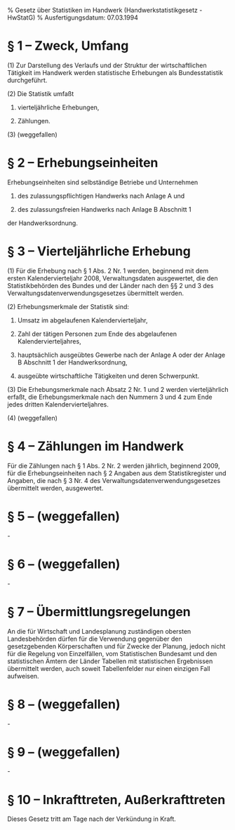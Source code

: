 % Gesetz über Statistiken im Handwerk  (Handwerkstatistikgesetz - HwStatG)
% Ausfertigungsdatum: 07.03.1994
 
# § 1 – Zweck, Umfang

(1) Zur Darstellung des Verlaufs und der Struktur der wirtschaftlichen Tätigkeit im Handwerk werden statistische Erhebungen als Bundesstatistik durchgeführt.

(2) Die Statistik umfaßt

1. vierteljährliche Erhebungen,

2. Zählungen.

(3) (weggefallen)

# § 2 – Erhebungseinheiten

Erhebungseinheiten sind selbständige Betriebe und Unternehmen

1. des zulassungspflichtigen Handwerks nach Anlage A und

2. des zulassungsfreien Handwerks nach Anlage B Abschnitt 1

der Handwerksordnung.

# § 3 – Vierteljährliche Erhebung

(1) Für die Erhebung nach § 1 Abs. 2 Nr. 1 werden, beginnend mit dem ersten Kalendervierteljahr 2008, Verwaltungsdaten ausgewertet, die den Statistikbehörden des Bundes und der Länder nach den §§ 2 und 3 des Verwaltungsdatenverwendungsgesetzes übermittelt werden.

(2) Erhebungsmerkmale der Statistik sind:

1. Umsatz im abgelaufenen Kalendervierteljahr,

2. Zahl der tätigen Personen zum Ende des abgelaufenen Kalendervierteljahres,

3. hauptsächlich ausgeübtes Gewerbe nach der Anlage A oder der Anlage B Abschnitt 1 der Handwerksordnung,

4. ausgeübte wirtschaftliche Tätigkeiten und deren Schwerpunkt.

(3) Die Erhebungsmerkmale nach Absatz 2 Nr. 1 und 2 werden vierteljährlich erfaßt, die Erhebungsmerkmale nach den Nummern 3 und 4 zum Ende jedes dritten Kalendervierteljahres.

(4) (weggefallen)

# § 4 – Zählungen im Handwerk

Für die Zählungen nach § 1 Abs. 2 Nr. 2 werden jährlich, beginnend 2009, für die Erhebungseinheiten nach § 2 Angaben aus dem Statistikregister und Angaben, die nach § 3 Nr. 4 des Verwaltungsdatenverwendungsgesetzes übermittelt werden, ausgewertet.

# § 5 – (weggefallen)

\-

# § 6 – (weggefallen)

\-

# § 7 – Übermittlungsregelungen

An die für Wirtschaft und Landesplanung zuständigen obersten Landesbehörden dürfen für die Verwendung gegenüber den gesetzgebenden Körperschaften und für Zwecke der Planung, jedoch nicht für die Regelung von Einzelfällen, vom Statistischen Bundesamt und den statistischen Ämtern der Länder Tabellen mit statistischen Ergebnissen übermittelt werden, auch soweit Tabellenfelder nur einen einzigen Fall aufweisen.

# § 8 – (weggefallen)

\-

# § 9 – (weggefallen)

\-

# § 10 – Inkrafttreten, Außerkrafttreten

Dieses Gesetz tritt am Tage nach der Verkündung in Kraft.
